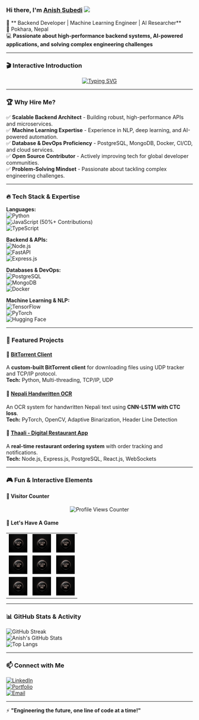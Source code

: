 ### Hi there, I'm [Anish Subedi](https://anishcodeth.github.io/) <img src="https://media.giphy.com/media/hvRJCLFzcasrR4ia7z/giphy.gif" width="28">

🚀 ** Backend Developer | Machine Learning Engineer | AI Researcher**  
📍 Pokhara, Nepal  
💻 **Passionate about high-performance backend systems, AI-powered applications, and solving complex engineering challenges**

---

### 🎬 Interactive Introduction

<p align="center">
  <a href="https://anishcodeth.github.io/animated-intro">
    <img src="https://readme-typing-svg.herokuapp.com?font=Fira+Code&weight=600&size=22&pause=1000&color=36BCF7&center=true&vCenter=true&width=600&lines=Building+Scalable+Systems;ML+Researcher+%7C+AI+Innovator;Backend+%7C+NLP+%7C+Distributed+Systems;Transforming+Ideas+Into+Impactful+Solutions" alt="Typing SVG" />
  </a>
</p>

---

### 🏆 Why Hire Me?

✅ **Scalable Backend Architect** - Building robust, high-performance APIs and microservices.  
✅ **Machine Learning Expertise** - Experience in NLP, deep learning, and AI-powered automation.  
✅ **Database & DevOps Proficiency** - PostgreSQL, MongoDB, Docker, CI/CD, and cloud services.  
✅ **Open Source Contributor** - Actively improving tech for global developer communities.  
✅ **Problem-Solving Mindset** - Passionate about tackling complex engineering challenges.

---

### 🔥 Tech Stack & Expertise

**Languages:**  
![Python](https://img.shields.io/badge/Python-3776AB?style=flat&logo=python&logoColor=white)  
![JavaScript](https://img.shields.io/badge/JavaScript-F7DF1E?style=flat&logo=javascript&logoColor=black) (50%+ Contributions)  
![TypeScript](https://img.shields.io/badge/TypeScript-007ACC?style=flat&logo=typescript&logoColor=white)

**Backend & APIs:**  
![Node.js](https://img.shields.io/badge/Node.js-339933?style=flat&logo=nodedotjs&logoColor=white)  
![FastAPI](https://img.shields.io/badge/FastAPI-009688?style=flat&logo=fastapi&logoColor=white)  
![Express.js](https://img.shields.io/badge/Express.js-000000?style=flat&logo=express&logoColor=white)

**Databases & DevOps:**  
![PostgreSQL](https://img.shields.io/badge/PostgreSQL-316192?style=flat&logo=postgresql&logoColor=white)  
![MongoDB](https://img.shields.io/badge/MongoDB-47A248?style=flat&logo=mongodb&logoColor=white)  
![Docker](https://img.shields.io/badge/Docker-2496ED?style=flat&logo=docker&logoColor=white)

**Machine Learning & NLP:**  
![TensorFlow](https://img.shields.io/badge/TensorFlow-FF6F00?style=flat&logo=tensorflow&logoColor=white)  
![PyTorch](https://img.shields.io/badge/PyTorch-EE4C2C?style=flat&logo=pytorch&logoColor=white)  
![Hugging Face](https://img.shields.io/badge/Hugging%20Face-FFCC00?style=flat&logo=huggingface&logoColor=black)

---

### 🚀 Featured Projects

#### 🔹 [BitTorrent Client](https://github.com/AnishCodeth/torrent-client)

A **custom-built BitTorrent client** for downloading files using UDP tracker and TCP/IP protocol.  
**Tech:** Python, Multi-threading, TCP/IP, UDP

#### 🔹 [Nepali Handwritten OCR](https://github.com/AnishCodeth/OCR_Neplai)

An OCR system for handwritten Nepali text using **CNN-LSTM with CTC loss**.  
**Tech:** PyTorch, OpenCV, Adaptive Binarization, Header Line Detection

#### 🔹 [Thaali - Digital Restaurant App](https://github.com/AnishCodeth/thaali_the-untold)

A **real-time restaurant ordering system** with order tracking and notifications.  
**Tech:** Node.js, Express.js, PostgreSQL, React.js, WebSockets

---

### 🎮 Fun & Interactive Elements

#### 🔢 Visitor Counter

<p align="center">
  <img src="https://komarev.com/ghpvc/?username=AnishCodeth&style=flat-square&color=blue" alt="Profile Views Counter" />
</p>

#### 🧩 Let's Have A Game

<table>
  <tr>
    <td>
      <a href="https://github.com/AnishCodeth/AnishCodeth/issues/new?title=1">
        <img src="https://github.com/AnishCodeth/AnishCodeth/blob/main/click.webp" height="50px" width="50px">
      </a>
    </td> 
    <td>
      <a href="https://github.com/AnishCodeth/AnishCodeth/issues/new?title=2">
        <img src="https://github.com/AnishCodeth/AnishCodeth/blob/main/click.webp" height="50px" width="50px">
      </a>
    </td> 
    <td>
      <a href="https://github.com/AnishCodeth/AnishCodeth/issues/new?title=3">
        <img src="https://github.com/AnishCodeth/AnishCodeth/blob/main/click.webp" height="50px" width="50px">
      </a>
    </td>
  </tr>
  <tr>
    <td>
      <a href="https://github.com/AnishCodeth/AnishCodeth/issues/new?title=4">
        <img src="https://github.com/AnishCodeth/AnishCodeth/blob/main/click.webp" height="50px" width="50px">
      </a>
    </td> 
    <td>
      <a href="https://github.com/AnishCodeth/AnishCodeth/issues/new?title=5">
        <img src="https://github.com/AnishCodeth/AnishCodeth/blob/main/click.webp" height="50px" width="50px">
      </a>
    </td> 
    <td>
      <a href="https://github.com/AnishCodeth/AnishCodeth/issues/new?title=6">
        <img src="https://github.com/AnishCodeth/AnishCodeth/blob/main/click.webp" height="50px" width="50px">
      </a>
    </td>
  </tr>
  <tr>
    <td>
      <a href="https://github.com/AnishCodeth/AnishCodeth/issues/new?title=7">
        <img src="https://github.com/AnishCodeth/AnishCodeth/blob/main/click.webp" height="50px" width="50px">
      </a>
    </td> 
    <td>
      <a href="https://github.com/AnishCodeth/AnishCodeth/issues/new?title=8">
        <img src="https://github.com/AnishCodeth/AnishCodeth/blob/main/click.webp" height="50px" width="50px">
      </a>
    </td> 
    <td>
      <a href="https://github.com/AnishCodeth/AnishCodeth/issues/new?title=9">
        <img src="https://github.com/AnishCodeth/AnishCodeth/blob/main/click.webp" height="50px" width="50px">
      </a>
    </td>
  </tr>
</table>

---

### 📊 GitHub Stats & Activity

![GitHub Streak](https://github-readme-streak-stats.herokuapp.com/?user=AnishCodeth&theme=tokyonight&hide_border=true)  
![Anish's GitHub Stats](https://github-readme-stats.vercel.app/api?username=AnishCodeth&show_icons=true&theme=tokyonight&hide_border=true)  
![Top Langs](https://github-readme-stats.vercel.app/api/top-langs/?username=AnishCodeth&layout=compact&theme=tokyonight&hide_border=true)

---

### 📫 Connect with Me

[![LinkedIn](https://img.shields.io/badge/LinkedIn-0077B5?style=flat&logo=linkedin&logoColor=white)](https://linkedin.com/in/anishcodeth/)  
[![Portfolio](https://img.shields.io/badge/Portfolio-000000?style=flat&logo=vercel&logoColor=white)](https://anishcodeth.github.io/)  
[![Email](https://img.shields.io/badge/Email-D14836?style=flat&logo=gmail&logoColor=white)](mailto:anishsubedi11@gmail.com)

---

⚡ **"Engineering the future, one line of code at a time!"**
